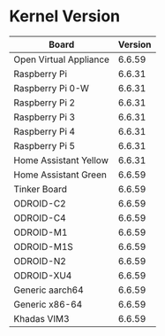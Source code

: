 
# Kernel Version

| Board | Version |
|-------|---------|
| Open Virtual Appliance | 6.6.59 |
| Raspberry Pi | 6.6.31 |
| Raspberry Pi 0-W | 6.6.31 |
| Raspberry Pi 2 | 6.6.31 |
| Raspberry Pi 3 | 6.6.31 |
| Raspberry Pi 4 | 6.6.31 |
| Raspberry Pi 5 | 6.6.31 |
| Home Assistant Yellow | 6.6.31 |
| Home Assistant Green | 6.6.59 |
| Tinker Board | 6.6.59 |
| ODROID-C2 | 6.6.59 |
| ODROID-C4 | 6.6.59 |
| ODROID-M1 | 6.6.59 |
| ODROID-M1S | 6.6.59 |
| ODROID-N2 | 6.6.59 |
| ODROID-XU4 | 6.6.59 |
| Generic aarch64 | 6.6.59 |
| Generic x86-64 | 6.6.59 |
| Khadas VIM3 | 6.6.59 |
